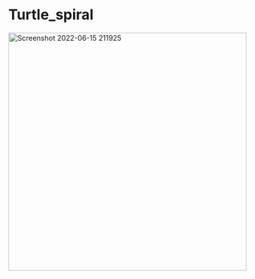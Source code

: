 # Turtle_spiral
<img width="475" alt="Screenshot 2022-06-15 211925" src="https://user-images.githubusercontent.com/66921741/173919966-dc3b5266-6113-4695-955a-be8c8042978c.png">
